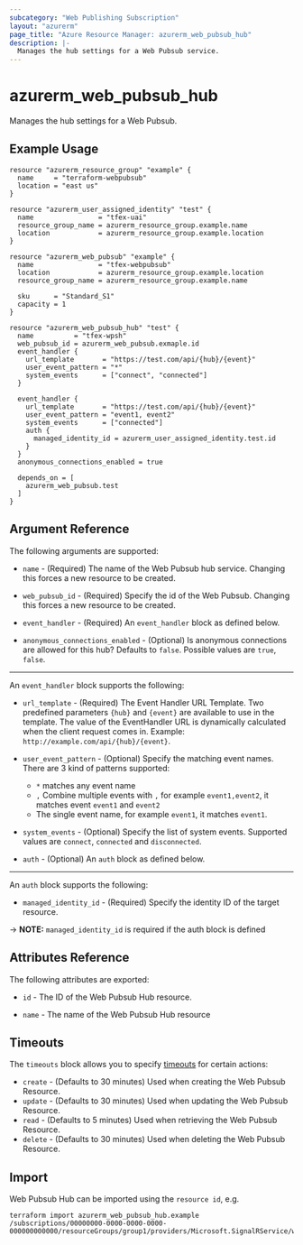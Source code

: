 ```yaml
---
subcategory: "Web Publishing Subscription"
layout: "azurerm"
page_title: "Azure Resource Manager: azurerm_web_pubsub_hub"
description: |-
  Manages the hub settings for a Web Pubsub service.
---
```


# azurerm_web_pubsub_hub

Manages the hub settings for a Web Pubsub.

## Example Usage

```hcl
resource "azurerm_resource_group" "example" {
  name     = "terraform-webpubsub"
  location = "east us"
}

resource "azurerm_user_assigned_identity" "test" {
  name                = "tfex-uai"
  resource_group_name = azurerm_resource_group.example.name
  location            = azurerm_resource_group.example.location
}

resource "azurerm_web_pubsub" "example" {
  name                = "tfex-webpubsub"
  location            = azurerm_resource_group.example.location
  resource_group_name = azurerm_resource_group.example.name

  sku      = "Standard_S1"
  capacity = 1
}

resource "azurerm_web_pubsub_hub" "test" {
  name          = "tfex-wpsh"
  web_pubsub_id = azurerm_web_pubsub.exmaple.id
  event_handler {
    url_template       = "https://test.com/api/{hub}/{event}"
    user_event_pattern = "*"
    system_events      = ["connect", "connected"]
  }

  event_handler {
    url_template       = "https://test.com/api/{hub}/{event}"
    user_event_pattern = "event1, event2"
    system_events      = ["connected"]
    auth {
      managed_identity_id = azurerm_user_assigned_identity.test.id
    }
  }
  anonymous_connections_enabled = true

  depends_on = [
    azurerm_web_pubsub.test
  ]
}
```

## Argument Reference

The following arguments are supported:

* `name` - (Required) The name of the Web Pubsub hub service. Changing this forces a new resource to be created.

* `web_pubsub_id` - (Required) Specify the id of the Web Pubsub. Changing this forces a new resource to be created.

* `event_handler` - (Required) An `event_handler` block as defined below.

* `anonymous_connections_enabled` - (Optional) Is anonymous connections are allowed for this hub? Defaults to `false`.
  Possible values are `true`, `false`.

---

An `event_handler` block supports the following:

* `url_template` - (Required) The Event Handler URL Template. Two predefined parameters `{hub}` and `{event}` are
  available to use in the template. The value of the EventHandler URL is dynamically calculated when the client request
  comes in. Example: `http://example.com/api/{hub}/{event}`.

* `user_event_pattern` - (Optional) Specify the matching event names. There are 3 kind of patterns supported:
    - `*` matches any event name
    - `,` Combine multiple events with `,` for example `event1,event2`, it matches event `event1` and `event2`
    - The single event name, for example `event1`, it matches `event1`.

* `system_events` - (Optional) Specify the list of system events. Supported values are `connect`, `connected`
  and `disconnected`.

* `auth` - (Optional) An `auth` block as defined below.

---

An `auth` block supports the following:

* `managed_identity_id` - (Required) Specify the identity ID of the target resource.

-> **NOTE:** `managed_identity_id` is required if the auth block is defined

## Attributes Reference

The following attributes are exported:

* `id` - The ID of the Web Pubsub Hub resource.

* `name` - The name of the Web Pubsub Hub resource

## Timeouts

The `timeouts` block allows you to specify [timeouts](https://www.terraform.io/docs/configuration/resources.html#timeouts) for certain actions:

* `create` - (Defaults to 30 minutes) Used when creating the Web Pubsub Resource.
* `update` - (Defaults to 30 minutes) Used when updating the Web Pubsub Resource.
* `read` - (Defaults to 5 minutes) Used when retrieving the Web Pubsub Resource.
* `delete` - (Defaults to 30 minutes) Used when deleting the Web Pubsub Resource.

## Import

Web Pubsub Hub can be imported using the `resource id`, e.g.

```shell
terraform import azurerm_web_pubsub_hub.example /subscriptions/00000000-0000-0000-0000-000000000000/resourceGroups/group1/providers/Microsoft.SignalRService/webPubsub/webpubsub1/hubs/webpubsubhub1
```
